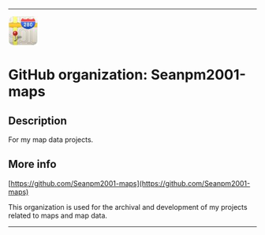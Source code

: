 
***

![LowQuality_Seanpm2001-Maps-icon.jpeg failed to load. The file may be missing or corrupt. Check the file path for errors first.](/AdditionalInfo/1/Seanpm2001-maps/LowQuality_Seanpm2001-Maps-icon.jpeg)

# GitHub organization: Seanpm2001-maps

## Description

For my map data projects.

## More info

[https://github.com/Seanpm2001-maps](https://github.com/Seanpm2001-maps)

This organization is used for the archival and development of my projects related to maps and map data.

***
